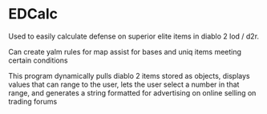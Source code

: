 # EDCalc

Used to easily calculate defense on superior elite items in diablo 2 lod / d2r.

Can create yalm rules for map assist for bases and uniq items meeting certain conditions

This program dynamically pulls diablo 2 items stored as objects, displays values that can range to the user, lets the user select a number in that range, and generates a string formatted for advertising on online selling on trading forums

